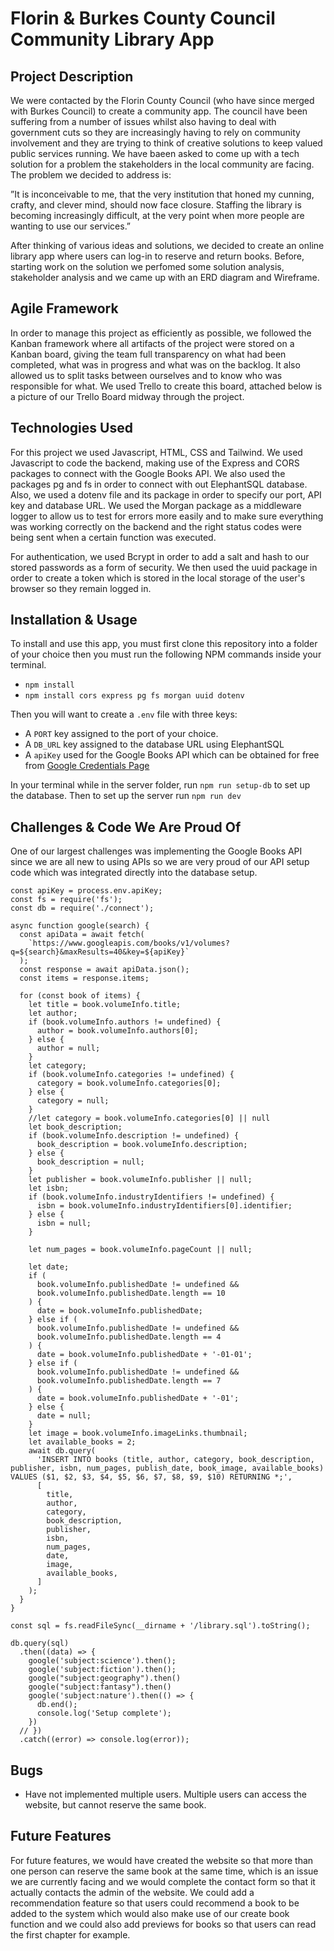 # **Florin & Burkes County Council Community Library App**

## Project Description

We were contacted by the Florin County Council (who have since merged with Burkes Council) to create a community app. The council have been suffering from a number of issues whilst also having to deal with government cuts so they are increasingly having to rely on community involvement and they are trying to think of creative solutions to keep valued public services running. We have baeen asked to come up with a tech solution for a problem the stakeholders in the local community are facing. The problem we decided to address is: 

”It is inconceivable to me, that the very institution that honed my cunning, crafty, and clever mind, should now face closure. Staffing the library is becoming increasingly difficult, at the very point when more people are wanting to use our services.”

After thinking of various ideas and solutions, we decided to create an online library app where users can log-in to reserve and return books. Before, starting work on the solution we perfomed some solution analysis, stakeholder analysis and we came up with an ERD diagram and Wireframe. 


## Agile Framework

In order to manage this project as efficiently as possible, we followed the Kanban framework where all artifacts of the project were stored on a Kanban board, giving the team full transparency on what had been completed, what was in progress and what was on the backlog. It also allowed us to split tasks between ourselves and to know who was responsible for what. We used Trello to create this board, attached below is a picture of our Trello Board midway through the project. 


## Technologies Used

For this project we used Javascript, HTML, CSS and Tailwind. We used Javascript to code the backend, making use of the Express and CORS packages to connect with the Google Books API. We also used the packages pg and fs in order to connect with out ElephantSQL database. Also, we used a dotenv file and its package in order to specify our port, API key and database URL. We used the Morgan package as a middleware logger to allow us to test for errors more easily and to make sure everything was working correctly on the backend and the right status codes were being sent when a certain function was executed.

For authentication, we used Bcrypt in order to add a salt and hash to our stored passwords as a form of security. We then used the uuid package in order to create a token which is stored in the local storage of the user's browser so they remain logged in. 


## Installation & Usage

To install and use this app, you must first clone this repository into a folder of your choice then you must run the following NPM commands inside your terminal. 


* ```npm install``` 
* ```npm install cors express pg fs morgan uuid dotenv```

Then you will want to create a ```.env``` file with three keys: 

* A ```PORT``` key assigned to the port of your choice. 
* A ```DB_URL``` key assigned to the database URL using ElephantSQL
* A ```apiKey``` used for the Google Books API which can be obtained for free from [Google Credentials Page](https://console.cloud.google.com/apis/credentials)

In your terminal while in the server folder, run ```npm run setup-db``` to set up the database. Then to set up the server run ```npm run dev```
 

## Challenges & Code We Are Proud Of

One of our largest challenges was implementing the Google Books API since we are all new to using APIs so we are very proud of our API setup code which was integrated directly into the database setup.

```require('dotenv').config();
const apiKey = process.env.apiKey;
const fs = require('fs');
const db = require('./connect');

async function google(search) {
  const apiData = await fetch(
    `https://www.googleapis.com/books/v1/volumes?q=${search}&maxResults=40&key=${apiKey}`
  );
  const response = await apiData.json();
  const items = response.items;

  for (const book of items) {
    let title = book.volumeInfo.title;
    let author;
    if (book.volumeInfo.authors != undefined) {
      author = book.volumeInfo.authors[0];
    } else {
      author = null;
    }
    let category;
    if (book.volumeInfo.categories != undefined) {
      category = book.volumeInfo.categories[0];
    } else {
      category = null;
    }
    //let category = book.volumeInfo.categories[0] || null
    let book_description;
    if (book.volumeInfo.description != undefined) {
      book_description = book.volumeInfo.description;
    } else {
      book_description = null;
    }
    let publisher = book.volumeInfo.publisher || null;
    let isbn;
    if (book.volumeInfo.industryIdentifiers != undefined) {
      isbn = book.volumeInfo.industryIdentifiers[0].identifier;
    } else {
      isbn = null;
    }

    let num_pages = book.volumeInfo.pageCount || null;
    
    let date;
    if (
      book.volumeInfo.publishedDate != undefined &&
      book.volumeInfo.publishedDate.length == 10
    ) {
      date = book.volumeInfo.publishedDate;
    } else if (
      book.volumeInfo.publishedDate != undefined &&
      book.volumeInfo.publishedDate.length == 4
    ) {
      date = book.volumeInfo.publishedDate + '-01-01';
    } else if (
      book.volumeInfo.publishedDate != undefined &&
      book.volumeInfo.publishedDate.length == 7
    ) {
      date = book.volumeInfo.publishedDate + '-01';
    } else {
      date = null;
    }
    let image = book.volumeInfo.imageLinks.thumbnail;
    let available_books = 2;
    await db.query(
      'INSERT INTO books (title, author, category, book_description, publisher, isbn, num_pages, publish_date, book_image, available_books) VALUES ($1, $2, $3, $4, $5, $6, $7, $8, $9, $10) RETURNING *;',
      [
        title,
        author,
        category,
        book_description,
        publisher,
        isbn,
        num_pages,
        date,
        image,
        available_books,
      ]
    );
  }
}

const sql = fs.readFileSync(__dirname + '/library.sql').toString();

db.query(sql)
  .then((data) => {
    google('subject:science').then();
    google('subject:fiction').then();
    google("subject:geography").then()
    google("subject:fantasy").then()
    google('subject:nature').then(() => {
      db.end();
      console.log('Setup complete');
    })
  // })
  .catch((error) => console.log(error));
```

## Bugs

* Have not implemented multiple users. Multiple users can access the website, but cannot reserve the same book.



## Future Features 

For future features, we would have created the website so that more than one person can reserve the same book at the same time, which is an issue we are currently facing and we would complete the contact form so that it actually contacts the admin of the website. We could add a recommendation feature so that users could recommend a book to be added to the system which would also make use of our create book function and we could also add previews for books so that users can read the first chapter for example.
